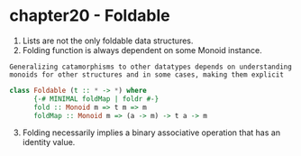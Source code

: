 # chapter20 - Foldable

1. Lists are not the only foldable data structures.
2. Folding function is always dependent on some Monoid instance.
```
Generalizing catamorphisms to other datatypes depends on understanding monoids for other structures and in some cases, making them explicit
```

```haskell
class Foldable (t :: * -> *) where
      {-# MINIMAL foldMap | foldr #-}
      fold :: Monoid m => t m => m
      foldMap :: Monoid m => (a -> m) -> t a -> m
```
3. Folding necessarily implies a binary associative operation that has an identity value.
